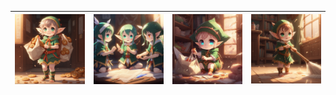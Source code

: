 | <img src=https://github.com/Kyros0718/Advent_of_Code/blob/main/Media/baby%20elf%20carrying%20bags%20of%20cookies.png> | <img src=https://github.com/Kyros0718/Advent_of_Code/blob/main/Media/baby%20elf%20playing%20rock%20paper%20scissors.png> | <img src=https://github.com/Kyros0718/Advent_of_Code/blob/main/Media/baby%20elf%20putting%20items%20in%20bag.png> | <img src=https://github.com/Kyros0718/Advent_of_Code/blob/main/Media/baby%20elf%20sweeping.png> |
| --- | --- | --- | --- |

